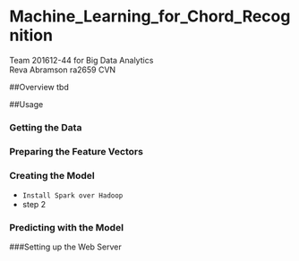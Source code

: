 # Machine_Learning_for_Chord_Recognition
Team 201612-44 for Big Data Analytics
<br /> Reva Abramson ra2659
CVN

##Overview
tbd

##Usage

### Getting the Data

### Preparing the Feature Vectors

### Creating the Model
* `Install Spark over Hadoop`
*  step 2

### Predicting with the Model

###Setting up the Web Server

